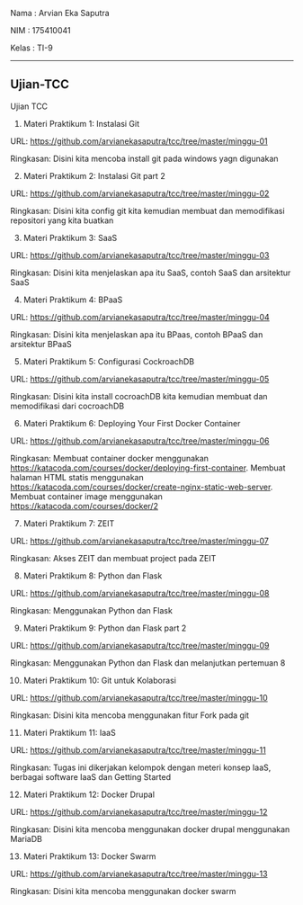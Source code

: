 Nama	: Arvian Eka Saputra

NIM		: 175410041

Kelas	: TI-9

________________________________________

## Ujian-TCC

Ujian TCC

1. Materi Praktikum 1: Instalasi Git

URL: https://github.com/arvianekasaputra/tcc/tree/master/minggu-01

Ringkasan: Disini kita mencoba install git pada windows yagn digunakan

2. Materi Praktikum 2: Instalasi Git part 2

URL: https://github.com/arvianekasaputra/tcc/tree/master/minggu-02

Ringkasan: Disini kita config git kita kemudian membuat dan memodifikasi repositori yang kita buatkan

3. Materi Praktikum 3: SaaS

URL: https://github.com/arvianekasaputra/tcc/tree/master/minggu-03

Ringkasan: Disini kita menjelaskan apa itu SaaS, contoh SaaS dan arsitektur SaaS

4. Materi Praktikum 4: BPaaS

URL: https://github.com/arvianekasaputra/tcc/tree/master/minggu-04

Ringkasan: Disini kita menjelaskan apa itu BPaas, contoh BPaaS dan arsitektur BPaaS

5. Materi Praktikum 5: Configurasi CockroachDB

URL: https://github.com/arvianekasaputra/tcc/tree/master/minggu-05

Ringkasan: Disini kita install cocroachDB kita kemudian membuat dan memodifikasi dari cocroachDB

6. Materi Praktikum 6: Deploying Your First Docker Container

URL: https://github.com/arvianekasaputra/tcc/tree/master/minggu-06

Ringkasan: Membuat container docker menggunakan https://katacoda.com/courses/docker/deploying-first-container. Membuat halaman HTML statis menggunakan https://katacoda.com/courses/docker/create-nginx-static-web-server. Membuat container image menggunakan https://katacoda.com/courses/docker/2

7. Materi Praktikum 7: ZEIT

URL: https://github.com/arvianekasaputra/tcc/tree/master/minggu-07

Ringkasan: Akses ZEIT dan membuat project pada ZEIT

8. Materi Praktikum 8: Python dan Flask

URL: https://github.com/arvianekasaputra/tcc/tree/master/minggu-08

Ringkasan: Menggunakan Python dan Flask

9. Materi Praktikum 9: Python dan Flask part 2

URL: https://github.com/arvianekasaputra/tcc/tree/master/minggu-09

Ringkasan: Menggunakan Python dan Flask dan melanjutkan pertemuan 8

10. Materi Praktikum 10: Git untuk Kolaborasi

URL: https://github.com/arvianekasaputra/tcc/tree/master/minggu-10

Ringkasan: Disini kita mencoba menggunakan fitur Fork pada git

11. Materi Praktikum 11: IaaS

URL: https://github.com/arvianekasaputra/tcc/tree/master/minggu-11

Ringkasan: Tugas ini dikerjakan kelompok dengan meteri konsep IaaS, berbagai software IaaS dan Getting Started

12. Materi Praktikum 12: Docker Drupal

URL: https://github.com/arvianekasaputra/tcc/tree/master/minggu-12

Ringkasan: Disini kita mencoba menggunakan docker drupal menggunakan MariaDB

13. Materi Praktikum 13: Docker Swarm

URL: https://github.com/arvianekasaputra/tcc/tree/master/minggu-13

Ringkasan: Disini kita mencoba menggunakan docker swarm